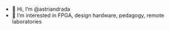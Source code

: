- 👋 Hi, I’m @astriandrada
- 👀 I’m interested in FPGA, design hardware, pedagogy, remote laboratories
<!--- - 🌱 I’m currently learning ...
- 💞️ I’m looking to collaborate on ...
- 📫 How to reach me ...
--->
<!---
astriandrada/astriandrada is a ✨ special ✨ repository because its `README.md` (this file) appears on your GitHub profile.
You can click the Preview link to take a look at your changes.
--->
